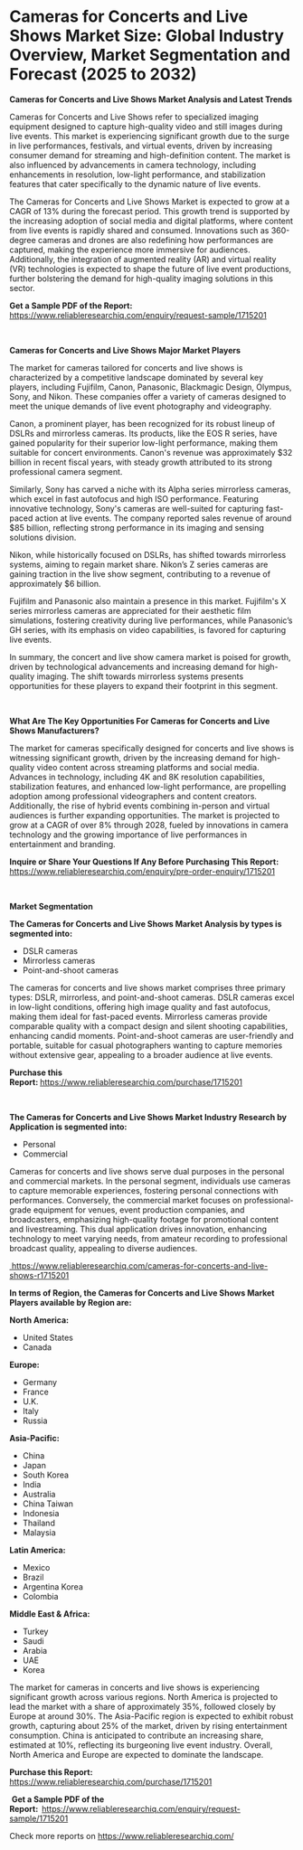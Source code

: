<p><h1>Cameras for Concerts and Live Shows Market Size: Global Industry Overview, Market Segmentation and Forecast (2025 to 2032)</h1></p><p><strong>Cameras for Concerts and Live Shows Market Analysis and Latest Trends</strong></p>
<p><p>Cameras for Concerts and Live Shows refer to specialized imaging equipment designed to capture high-quality video and still images during live events. This market is experiencing significant growth due to the surge in live performances, festivals, and virtual events, driven by increasing consumer demand for streaming and high-definition content. The market is also influenced by advancements in camera technology, including enhancements in resolution, low-light performance, and stabilization features that cater specifically to the dynamic nature of live events.</p><p>The Cameras for Concerts and Live Shows Market is expected to grow at a CAGR of 13% during the forecast period. This growth trend is supported by the increasing adoption of social media and digital platforms, where content from live events is rapidly shared and consumed. Innovations such as 360-degree cameras and drones are also redefining how performances are captured, making the experience more immersive for audiences. Additionally, the integration of augmented reality (AR) and virtual reality (VR) technologies is expected to shape the future of live event productions, further bolstering the demand for high-quality imaging solutions in this sector.</p></p>
<p><strong>Get a Sample PDF of the Report:&nbsp;</strong> <a href="https://www.reliableresearchiq.com/enquiry/request-sample/1715201?utm_campaign=1170&utm_medium=2&utm_source=Github&utm_content=ia&utm_term=11012025&utm_id=cameras-for-concerts-and-live-shows">https://www.reliableresearchiq.com/enquiry/request-sample/1715201</a></p>
<p>&nbsp;</p>
<p><strong>Cameras for Concerts and Live Shows Major Market Players</strong></p>
<p><p>The market for cameras tailored for concerts and live shows is characterized by a competitive landscape dominated by several key players, including Fujifilm, Canon, Panasonic, Blackmagic Design, Olympus, Sony, and Nikon. These companies offer a variety of cameras designed to meet the unique demands of live event photography and videography.</p><p>Canon, a prominent player, has been recognized for its robust lineup of DSLRs and mirrorless cameras. Its products, like the EOS R series, have gained popularity for their superior low-light performance, making them suitable for concert environments. Canon's revenue was approximately $32 billion in recent fiscal years, with steady growth attributed to its strong professional camera segment.</p><p>Similarly, Sony has carved a niche with its Alpha series mirrorless cameras, which excel in fast autofocus and high ISO performance. Featuring innovative technology, Sony's cameras are well-suited for capturing fast-paced action at live events. The company reported sales revenue of around $85 billion, reflecting strong performance in its imaging and sensing solutions division.</p><p>Nikon, while historically focused on DSLRs, has shifted towards mirrorless systems, aiming to regain market share. Nikon’s Z series cameras are gaining traction in the live show segment, contributing to a revenue of approximately $6 billion. </p><p>Fujifilm and Panasonic also maintain a presence in this market. Fujifilm's X series mirrorless cameras are appreciated for their aesthetic film simulations, fostering creativity during live performances, while Panasonic’s GH series, with its emphasis on video capabilities, is favored for capturing live events.</p><p>In summary, the concert and live show camera market is poised for growth, driven by technological advancements and increasing demand for high-quality imaging. The shift towards mirrorless systems presents opportunities for these players to expand their footprint in this segment.</p></p>
<p>&nbsp;</p>
<p><strong>What Are The Key Opportunities For Cameras for Concerts and Live Shows Manufacturers?</strong></p>
<p><p>The market for cameras specifically designed for concerts and live shows is witnessing significant growth, driven by the increasing demand for high-quality video content across streaming platforms and social media. Advances in technology, including 4K and 8K resolution capabilities, stabilization features, and enhanced low-light performance, are propelling adoption among professional videographers and content creators. Additionally, the rise of hybrid events combining in-person and virtual audiences is further expanding opportunities. The market is projected to grow at a CAGR of over 8% through 2028, fueled by innovations in camera technology and the growing importance of live performances in entertainment and branding.</p></p>
<p><strong>Inquire or Share Your Questions If Any Before Purchasing This Report:</strong> <a href="https://www.reliableresearchiq.com/enquiry/pre-order-enquiry/1715201?utm_campaign=1170&utm_medium=2&utm_source=Github&utm_content=ia&utm_term=11012025&utm_id=cameras-for-concerts-and-live-shows">https://www.reliableresearchiq.com/enquiry/pre-order-enquiry/1715201</a></p>
<p>&nbsp;</p>
<p><strong>Market Segmentation</strong></p>
<p><strong>The Cameras for Concerts and Live Shows Market Analysis by types is segmented into:</strong></p>
<p><ul><li>DSLR cameras</li><li>Mirrorless cameras</li><li>Point-and-shoot cameras</li></ul></p>
<p><p>The cameras for concerts and live shows market comprises three primary types: DSLR, mirrorless, and point-and-shoot cameras. DSLR cameras excel in low-light conditions, offering high image quality and fast autofocus, making them ideal for fast-paced events. Mirrorless cameras provide comparable quality with a compact design and silent shooting capabilities, enhancing candid moments. Point-and-shoot cameras are user-friendly and portable, suitable for casual photographers wanting to capture memories without extensive gear, appealing to a broader audience at live events.</p></p>
<p><strong>Purchase this Report:&nbsp;</strong><a href="https://www.reliableresearchiq.com/purchase/1715201?utm_campaign=1170&utm_medium=2&utm_source=Github&utm_content=ia&utm_term=11012025&utm_id=cameras-for-concerts-and-live-shows">https://www.reliableresearchiq.com/purchase/1715201</a></p>
<p>&nbsp;</p>
<p><strong>The Cameras for Concerts and Live Shows Market Industry Research by Application is segmented into:</strong></p>
<p><ul><li>Personal</li><li>Commercial</li></ul></p>
<p><p>Cameras for concerts and live shows serve dual purposes in the personal and commercial markets. In the personal segment, individuals use cameras to capture memorable experiences, fostering personal connections with performances. Conversely, the commercial market focuses on professional-grade equipment for venues, event production companies, and broadcasters, emphasizing high-quality footage for promotional content and livestreaming. This dual application drives innovation, enhancing technology to meet varying needs, from amateur recording to professional broadcast quality, appealing to diverse audiences.</p></p>
<p><a href="https://www.reliableresearchiq.com/cameras-for-concerts-and-live-shows-r1715201?utm_campaign=1170&utm_medium=2&utm_source=Github&utm_content=ia&utm_term=11012025&utm_id=cameras-for-concerts-and-live-shows">&nbsp;https://www.reliableresearchiq.com/cameras-for-concerts-and-live-shows-r1715201</a></p>
<p><strong>In terms of Region, the Cameras for Concerts and Live Shows Market Players available by Region are:</strong></p>
<p>
    <p> <strong> North America: </strong>
        <ul>
            <li>United States</li>
            <li>Canada</li>
        </ul>
        </p> 
    <p> <strong> Europe: </strong>
        <ul>
            <li>Germany</li>
            <li>France</li>
            <li>U.K.</li>
            <li>Italy</li>
            <li>Russia</li>
        </ul>
        </p> 
    <p> <strong> Asia-Pacific: </strong>
        <ul>
            <li>China</li>
            <li>Japan</li>
            <li>South Korea</li>
            <li>India</li>
            <li>Australia</li>
            <li>China Taiwan</li>
            <li>Indonesia</li>
            <li>Thailand</li>
            <li>Malaysia</li>
        </ul>
        </p> 
    <p> <strong> Latin America: </strong>
        <ul>
            <li>Mexico</li>
            <li>Brazil</li>
            <li>Argentina Korea</li>
            <li>Colombia</li>
        </ul>
        </p> 
    <p> <strong> Middle East & Africa: </strong>
        <ul>
            <li>Turkey</li>
            <li>Saudi</li>
            <li>Arabia</li>
            <li>UAE</li>
            <li>Korea</li>
        </ul>
    </p>
    </p>
<p><p>The market for cameras in concerts and live shows is experiencing significant growth across various regions. North America is projected to lead the market with a share of approximately 35%, followed closely by Europe at around 30%. The Asia-Pacific region is expected to exhibit robust growth, capturing about 25% of the market, driven by rising entertainment consumption. China is anticipated to contribute an increasing share, estimated at 10%, reflecting its burgeoning live event industry. Overall, North America and Europe are expected to dominate the landscape.</p></p>
<p><strong>Purchase this Report: </strong><a href="https://www.reliableresearchiq.com/purchase/1715201?utm_campaign=1170&utm_medium=2&utm_source=Github&utm_content=ia&utm_term=11012025&utm_id=cameras-for-concerts-and-live-shows">https://www.reliableresearchiq.com/purchase/1715201</a></p>
<p>&nbsp;<strong>Get a Sample PDF of the Report:&nbsp;&nbsp;</strong><a href="https://www.reliableresearchiq.com/enquiry/request-sample/1715201?utm_campaign=1170&utm_medium=2&utm_source=Github&utm_content=ia&utm_term=11012025&utm_id=cameras-for-concerts-and-live-shows">https://www.reliableresearchiq.com/enquiry/request-sample/1715201</a></p>
<p><strong></strong></p>
<p>Check more reports on <a href="https://www.reliableresearchiq.com/?utm_campaign=1170&utm_medium=2&utm_source=Github&utm_content=ia&utm_term=11012025&utm_id=cameras-for-concerts-and-live-shows">https://www.reliableresearchiq.com/</a></p>